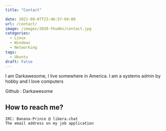 ```yaml
---
title: "Contact"

date: 2021-09-07T23:46:57-04:00
url: /contact/
image: /images/2020-thumbs/contact.jpg
categories:
  - Linux
  - Windows
  - Networking
tags:
  - Ubuntu
draft: False
---
```

I am Darkawesome, I live somewhere in America. I am a systems admin by hobby and I love computers
<!--more-->

Github : Darkawesome

## How to reach me?

    IRC: Banana-Prince @ libera.chat
    The email address on my job application
  
